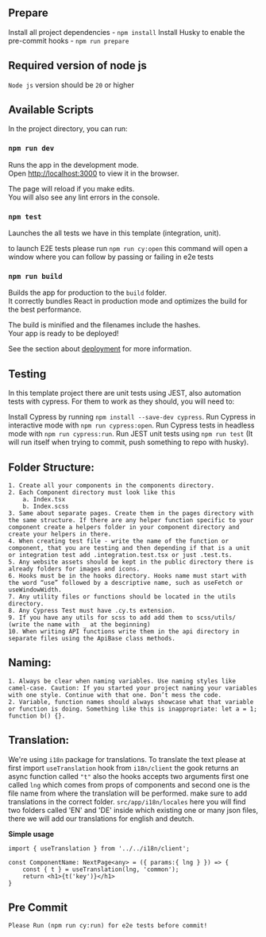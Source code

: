 ## Prepare

Install all project dependencies - `npm install`
Install Husky to enable the pre-commit hooks - `npm run prepare`

## Required version of node js

``Node js`` version should be ``20`` or higher

## Available Scripts

In the project directory, you can run:

### `npm run dev`

Runs the app in the development mode.\
Open [http://localhost:3000](http://localhost:3000) to view it in the browser.

The page will reload if you make edits.\
You will also see any lint errors in the console.

### `npm test`

Launches the all tests we have in this template (integration, unit).

to launch E2E tests please run ```npm run cy:open``` this command will open a window where you can follow by passing or failing in e2e tests

### `npm run build`

Builds the app for production to the `build` folder.\
It correctly bundles React in production mode and optimizes the build for the best performance.

The build is minified and the filenames include the hashes.\
Your app is ready to be deployed!

See the section about [deployment](https://facebook.github.io/create-react-app/docs/deployment) for more information.

## Testing

In this template project there are unit tests using JEST, also automation tests with cypress.
For them to work as they should, you will need to:

Install Cypress by running `npm install --save-dev cypress`.
Run Cypress in interactive mode with `npm run cypress:open`.
Run Cypress tests in headless mode with `npm run cypress:run`.
Run JEST unit tests using `npm run test` (It will run itself when trying to commit, push something to repo with husky).

## Folder Structure:

    1. Create all your components in the components directory.
    2. Each Component directory must look like this
        a. Index.tsx
        b. Index.scss
    3. Same about separate pages. Create them in the pages directory with the same structure. If there are any helper function specific to your component create a helpers folder in your component directory and create your helpers in there.
    4. When creating test file - write the name of the function or component, that you are testing and then depending if that is a unit or integration test add .integration.test.tsx or just .test.ts.
    5. Any website assets should be kept in the public directory there is already folders for images and icons.
    6. Hooks must be in the hooks directory. Hooks name must start with the word “use” followed by a descriptive name, such as useFetch or useWindowWidth.
    7. Any utility files or functions should be located in the utils directory.
    8. Any Cypress Test must have .cy.ts extension.
    9. If you have any utils for scss to add add them to scss/utils/ (write the name with _ at the beginning)
    10. When writing API functions write them in the api directory in separate files using the ApiBase class methods.

## Naming:

    1. Always be clear when naming variables. Use naming styles like camel-case. Caution: If you started your project naming your variables with one style. Continue with that one. Don’t mess the code.
    2. Variable, function names should always showcase what that variable or function is doing. Something like this is inappropriate: let a = 1; function b() {}.

## Translation:
We're using ```i18n``` package for translations. To translate the text please at first import ```useTranslation``` hook from ```i18n/client``` the gook returns an async function called ```"t"``` also the hooks accepts two arguments first one called ```lng``` which comes from props of components and second one is the file name from where the translation will be performed. make sure to add translations in the correct folder. ```src/app/i18n/locales``` here you will find two folders called 'EN' and 'DE' inside which existing one or many json files, there we will add our translations for english and deutch.

**Simple usage**
```
import { useTranslation } from '../../i18n/client';

const ComponentName: NextPage<any> = ({ params:{ lng } }) => {
    const { t } = useTranslation(lng, 'common');
    return <h1>{t('key')}</h1>
}
```

## Pre Commit
    Please Run (npm run cy:run) for e2e tests before commit!
